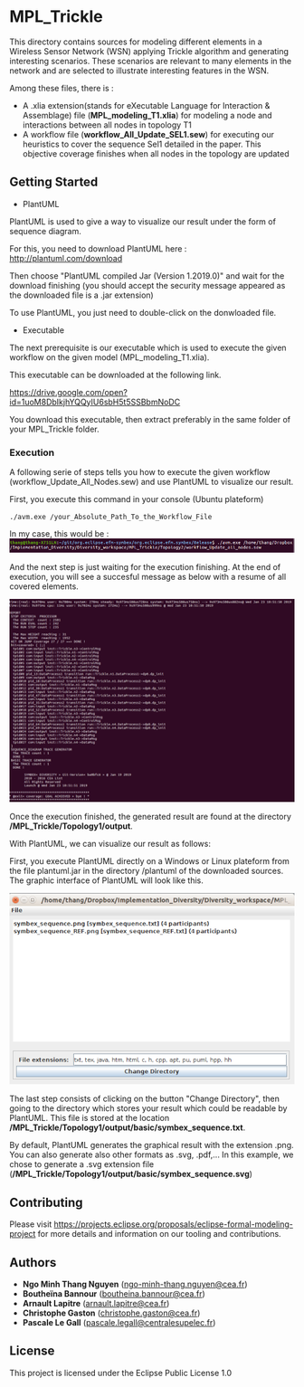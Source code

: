 # MPL_Trickle

This directory contains sources for modeling different elements in a Wireless Sensor Network (WSN) applying Trickle algorithm and generating interesting scenarios. These scenarios are relevant to many elements in the network and are selected to illustrate interesting features in the WSN.

Among these files, there is :
- A .xlia extension(stands for eXecutable Language for Interaction & Assemblage) file (**MPL_modeling_T1.xlia**) for modeling a node and interactions between all nodes in topology T1
- A workflow file (**workflow_All_Update_SEL1.sew**) for executing our heuristics to cover the sequence Sel1 detailed in the paper. This objective coverage finishes when all nodes in the topology are updated


## Getting Started

* PlantUML 

PlantUML is used to give a way to visualize our result under the form of sequence diagram. 

For this, you need to download PlantUML here : http://plantuml.com/download

Then choose "PlantUML compiled Jar (Version 1.2019.0)" and wait for the download finishing (you should accept the security message appeared as the downloaded file is a .jar extension)

To use PlantUML, you just need to double-click on the donwloaded file.

* Executable

The next prerequisite is our executable which is used to execute the given workflow on the given model (MPL_modeling_T1.xlia).

This executable can be downloaded at the following link.

<!---https://drive.google.com/open?id=1uoM8DbIkjhYQQyIU6sbH5t5SSBbmNoDC--->

https://drive.google.com/open?id=1uoM8DbIkjhYQQyIU6sbH5t5SSBbmNoDC

You download this executable, then extract preferably in the same folder of your MPL_Trickle folder.

### Execution

A following serie of steps tells you how to execute the given workflow (workflow_Update_All_Nodes.sew) and use PlantUML to visualize our result.

First, you execute this command in your console (Ubuntu plateform)

```
./avm.exe /your_Absolute_Path_To_the_Workflow_File
```
In my case, this would be : 
![alt text](https://github.com/ngo-minh-thang-nguyen/MPL_Trickle/blob/master/documentation/figs/Commande.png)

And the next step is just waiting for the execution finishing.
At the end of execution, you will see a succesful message as below with a resume of all covered elements.

![alt text](https://github.com/ngo-minh-thang-nguyen/MPL_Trickle/blob/master/documentation/figs/Result.png)

Once the execution finished, the generated result are found at the directory **/MPL_Trickle/Topology1/output**.

With PlantUML, we can visualize our result as follows:

First, you execute PlantUML directly on a Windows or Linux plateform from the file plantuml.jar in the directory /plantuml of the downloaded sources. The graphic interface of PlantUML will look like this.

![alt text](https://github.com/ngo-minh-thang-nguyen/MPL_Trickle/blob/master/documentation/figs/PlantUML.png)

The last step consists of clicking on the button "Change Directory", then going to the directory which stores your result which could be readable by PlantUML. This file is stored at the location **/MPL_Trickle/Topology1/output/basic/symbex_sequence.txt**.

By default, PlantUML generates the graphical result with the extension .png. You can also generate also other formats as .svg, .pdf,... In this example, we chose to generate a .svg extension file (**/MPL_Trickle/Topology1/output/basic/symbex_sequence.svg**)


<!---## Differences between theorical models and experimentation--->

<!---* **Time instrumentation**
In models experimented here, we instrumented the code in order to construct the guards on causal communications of the couple output/input action **(p!m @Z1)/(p?m @Z2)** where **p** and **m** are respectively the port and the message and **Z1** and **Z2** are the timestamp of emission and reception. For that, we create a parameter that is emitted and received by the port and this parameter denotes the timestamp of emission for an output and the timestamp of reception for an input.--->

<!---This instrumentation is presented in the following declaration of a couple of (output/input). In the workflow file:--->

<!---At line 188 , we have the declaration for output.--->

<!---![alt text](https://github.com/ngo-minh-thang-nguyen/MPL_Trickle/blob/master/documentation/figs/output.png)--->

<!---At line 100, we have the declaration for corresponding input.--->

<!---![alt text](https://github.com/ngo-minh-thang-nguyen/MPL_Trickle/blob/master/documentation/figs/input.png)--->

<!---Where **localTime** and **timeEmit** represent respectively the timestamp of emission and the timestamp of reception--->

<!---* **Time instrumentation**--->



## Contributing

Please visit https://projects.eclipse.org/proposals/eclipse-formal-modeling-project for more details and information on our tooling and contributions.


## Authors

* **Ngo Minh Thang Nguyen** (ngo-minh-thang.nguyen@cea.fr)
* **Boutheïna Bannour** (boutheina.bannour@cea.fr)
* **Arnault Lapitre** (arnault.lapitre@cea.fr)
* **Christophe Gaston** (christophe.gaston@cea.fr)
* **Pascale Le Gall** (pascale.legall@centralesupelec.fr)

## License

This project is licensed under the Eclipse Public License 1.0


